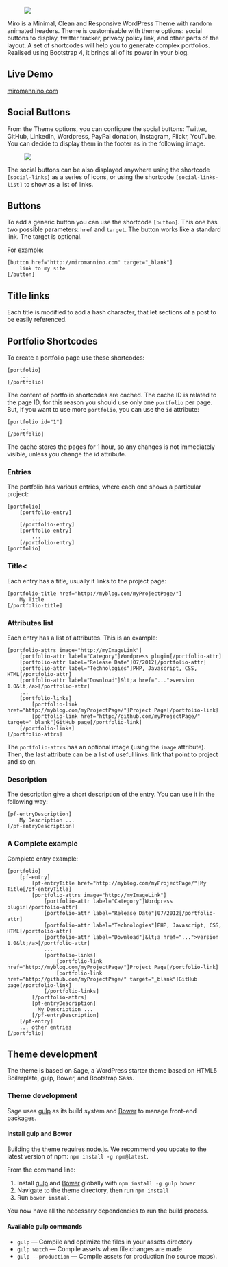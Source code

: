 <figure class="figure">
<img class="figure-img img-fluid rounded" src="http://miromannino.com/wp-content/uploads/miro-wp-theme-main-image.png"/>
</figure>

Miro is a Minimal, Clean and Responsive WordPress Theme with random animated headers. Theme is customisable with theme options: social buttons to display, twitter tracker, privacy policy link, and other parts of the layout. A set of shortcodes will help you to generate complex portfolios. Realised using Bootstrap 4, it brings all of its power in your blog.

## Live Demo

[miromannino.com](http://miromannino.com)

## Social Buttons 

From the Theme options, you can configure the social buttons: Twitter, GitHub, LinkedIn, Wordpress, PayPal donation, Instagram, Flickr, YouTube. You can decide to display them in the footer as in the following image.

<figure class="figure">
<img class="figure-img img-fluid rounded" src="http://miromannino.com/wp-content/uploads/miro-wp-theme-social-buttons-1024x236.png"/>
</figure>

The social buttons can be also displayed anywhere using the shortcode <code>[social-links]</code> as a series of icons, or using the shortcode <code>[social-links-list]</code> to show as a list of links.

## Buttons

To add a generic button you can use the shortcode <code>[button]</code>. This one has two possible parameters: <code>href</code> and <code>target</code>. The button works like a standard link. The target is optional.

For example: 

    [button href="http://miromannino.com" target="_blank"]
        link to my site
    [/button]

## Title links

Each title is modified to add a hash character, that let sections of a post to be easily referenced.

## Portfolio Shortcodes

To create a portfolio page use these shortcodes:
    
    [portfolio]
        ...
    [/portfolio]

The content of portfolio shortcodes are cached. The cache ID is related to the page ID, for this reason you should use only one <code>portfolio</code> per page. But, if you want to use more <code>portfolio</code>, you can use the <code>id</code> attribute:

    [portfolio id="1"]
        ...
    [/portfolio]

The cache stores the pages for 1 hour, so any changes is not immediately visible, unless you change the id attribute.

### Entries

The portfolio has various entries, where each one shows a particular project:

    [portfolio]
        [portfolio-entry]
            ...
        [/portfolio-entry]
        [portfolio-entry]
            ...
        [/portfolio-entry]
    [portfolio]
  
### Title<

Each entry has a title, usually it links to the project page:

    [portfolio-title href="http://myblog.com/myProjectPage/"]
        My Title
    [/portfolio-title]
  
### Attributes list

Each entry has a list of attributes. This is an example:

    [portfolio-attrs image="http://myImageLink"]
        [portfolio-attr label="Category"]Wordpress plugin[/portfolio-attr]
        [portfolio-attr label="Release Date"]07/2012[/portfolio-attr]
        [portfolio-attr label="Technologies"]PHP, Javascript, CSS, HTML[/portfolio-attr]
        [portfolio-attr label="Download"]&lt;a href="...">version 1.0&lt;/a>[/portfolio-attr]
        ...
        [portfolio-links]
            [portfolio-link href="http://myblog.com/myProjectPage/"]Project Page[/portfolio-link]
            [portfolio-link href="http://github.com/myProjectPage/" target="_blank"]GitHub page[/portfolio-link]
        [/portfolio-links]
    [/portfolio-attrs]

The <code>portfolio-attrs</code> has an optional image (using the <code>image</code> attribute). Then, the last attribute can be a list of useful links: link that point to project and so on.

### Description

The description give a short description of the entry. You can use it in the following way:

    [pf-entryDescription]
        My Description ...
    [/pf-entryDescription]

### A Complete example

Complete entry example:

    [portfolio]
        [pf-entry]
            [pf-entryTitle href="http://myblog.com/myProjectPage/"]My Title[/pf-entryTitle]
            [portfolio-attrs image="http://myImageLink"]
                [portfolio-attr label="Category"]Wordpress plugin[/portfolio-attr]
                [portfolio-attr label="Release Date"]07/2012[/portfolio-attr]
                [portfolio-attr label="Technologies"]PHP, Javascript, CSS, HTML[/portfolio-attr]
                [portfolio-attr label="Download"]&lt;a href="...">version 1.0&lt;/a>[/portfolio-attr]
                ...
                [portfolio-links]
                    [portfolio-link href="http://myblog.com/myProjectPage/"]Project Page[/portfolio-link]
                    [portfolio-link href="http://github.com/myProjectPage/" target="_blank"]GitHub page[/portfolio-link]
                [/portfolio-links]
            [/portfolio-attrs]
            [pf-entryDescription]
              My Description ...
            [/pf-entryDescription]
        [/pf-entry]
        ... other entries
    [/portfolio]

## Theme development

The theme is based on Sage, a WordPress starter theme based on HTML5 Boilerplate, gulp, Bower, and Bootstrap Sass.


### Theme development

Sage uses [gulp](http://gulpjs.com/) as its build system and [Bower](http://bower.io/) to manage front-end packages.

#### Install gulp and Bower

Building the theme requires [node.js](http://nodejs.org/download/). We recommend you update to the latest version of npm: `npm install -g npm@latest`.

From the command line:

1. Install [gulp](http://gulpjs.com) and [Bower](http://bower.io/) globally with `npm install -g gulp bower`
2. Navigate to the theme directory, then run `npm install`
3. Run `bower install`

You now have all the necessary dependencies to run the build process.

#### Available gulp commands

* `gulp` — Compile and optimize the files in your assets directory
* `gulp watch` — Compile assets when file changes are made
* `gulp --production` — Compile assets for production (no source maps).

